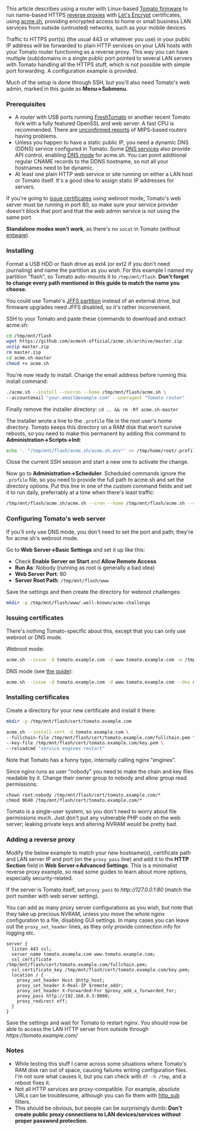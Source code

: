 This article describes using a router with Linux-based [Tomato firmware](https://en.wikipedia.org/wiki/Tomato_(firmware)) to run name-based HTTPS [reverse proxies](https://en.wikipedia.org/wiki/Reverse_proxy) with [Let's Encrypt](https://letsencrypt.org/) certificates, using [acme.sh](https://github.com/acmesh-official/acme.sh), providing encrypted access to home or small business LAN services from outside (untrusted) networks, such as your mobile devices.

Traffic to HTTPS port(s) (the usual 443 or whatever you use) in your public IP address will be forwarded to plain HTTP services on your LAN hosts with your Tomato router functioning as a reverse proxy. This way you can have multiple (sub)domains in a single public port pointed to several LAN servers with Tomato handling all the HTTPS stuff, which is not possible with simple port forwarding. A configuration example is provided.

Much of the setup is done through SSH, but you'll also need Tomato's web admin, marked in this guide as **Menu→Submenu**.

### Prerequisites
- A router with USB ports running [FreshTomato](https://www.linksysinfo.org/index.php?threads/fork-freshtomato-arm.74117/) or another recent Tomato fork with a fully featured OpenSSL and web server. A fast CPU is recommended. There are [unconfirmed reports](https://github.com/acmesh-official/acme.sh/issues/1581#issuecomment-651678412) of MIPS-based routers having problems.
- Unless you happen to have a static public IP, you need a dynamic DNS (DDNS) service configured in Tomato. Some [DNS services](https://community.letsencrypt.org/t/dns-providers-who-easily-integrate-with-lets-encrypt-dns-validation/86438) also provide API control, enabling [DNS mode](https://github.com/acmesh-official/acme.sh/wiki/dnsapi) for acme.sh. You can point additional regular CNAME records to the DDNS hostname, so not all your hostnames need to be dynamic.
- At least one plain HTTP web service or site running on either a LAN host or Tomato itself. It's a good idea to assign static IP addresses for servers.

If you're going to [issue certificates](https://github.com/acmesh-official/acme.sh/wiki/How-to-issue-a-cert) using webroot mode, Tomato's web server must be running in port 80, so make sure your service provider doesn't block that port and that the web admin service is not using the same port.

**Standalone modes won't work**, as there's no `socat` in Tomato (without [entware](https://github.com/Entware/Entware/wiki)).


### Installing
Format a USB HDD or flash drive as ext4 (or ext2 if you don't need journaling) and name the partition as you wish. For this example I named my partition "flash", so Tomato auto-mounts it to `/tmp/mnt/flash`. **Don't forget to change every path mentioned in this guide to match the name you choose.**

You could use Tomato's [JFFS partition](http://tomatousb.org/doc:jffs) instead of an external drive, but firmware upgrades need JFFS disabled, so it's rather inconvenient.

SSH to your Tomato and paste these commands to download and extract acme.sh:
```sh
cd /tmp/mnt/flash
wget https://github.com/acmesh-official/acme.sh/archive/master.zip
unzip master.zip
rm master.zip
cd acme.sh-master
chmod +x acme.sh
```
You're now ready to install. Change the email address before running this install command:
```sh
./acme.sh --install --nocron --home /tmp/mnt/flash/acme.sh \
--accountemail "your.email@example.com" --useragent "Tomato router"
```
Finally remove the installer directory: `cd .. && rm -Rf acme.sh-master`

The installer wrote a line to the `.profile` file in the root user's home directory. Tomato keeps this directory on a RAM disk that won't survive reboots, so you need to make this permanent by adding this command to **Administration→Scripts→Init**:
```sh
echo '. "/tmp/mnt/flash/acme.sh/acme.sh.env"' >> /tmp/home/root/.profile
```
Close the current SSH session and start a new one to activate the change.

Now go to **Administration→Scheduler**. Scheduled commands ignore the `.profile` file, so you need to provide the full path to acme.sh and set the directory options. Put this line in one of the custom command fields and set it to run daily, preferrably at a time when there's least traffic:
```sh
/tmp/mnt/flash/acme.sh/acme.sh --cron --home /tmp/mnt/flash/acme.sh --config-home /tmp/mnt/flash/acme.sh/conf
```


### Configuring Tomato's web server
If you'll only use DNS mode, you don't need to set the port and path; they're for acme.sh's webroot mode.

Go to **Web Server→Basic Settings** and set it up like this:
- Check **Enable Server on Start** and **Allow Remote Access**
- **Run As**: Nobody (running as root is generally a bad idea)
- **Web Server Port**: 80
- **Server Root Path**: `/tmp/mnt/flash/www`

Save the settings and then create the directory for webroot challenges:
```sh
mkdir -p /tmp/mnt/flash/www/.well-known/acme-challenge
```


### Issuing certificates
There's nothing Tomato-specific about this, except that you can only use webroot or DNS mode.

Webroot mode:
```sh
acme.sh --issue -d tomato.example.com -d www.tomato.example.com -w /tmp/mnt/flash/www
```
DNS mode (see [the guide](https://github.com/acmesh-official/acme.sh/wiki/dnsapi)):
```sh
acme.sh --issue -d tomato.example.com -d www.tomato.example.com --dns dns_xxxx
```


### Installing certificates
Create a directory for your new certificate and install it there:
```sh
mkdir -p /tmp/mnt/flash/cert/tomato.example.com

acme.sh --install-cert -d tomato.example.com \
--fullchain-file /tmp/mnt/flash/cert/tomato.example.com/fullchain.pem \
--key-file /tmp/mnt/flash/cert/tomato.example.com/key.pem \
--reloadcmd "service enginex restart"
```
Note that Tomato has a funny typo, internally calling nginx "enginex".

Since nginx runs as user "nobody" you need to make the chain and key files readable by it. Change their owner group to nobody and allow group read permissions:
```
chown root:nobody /tmp/mnt/flash/cert/tomato.example.com/*
chmod 0640 /tmp/mnt/flash/cert/tomato.example.com/*
```
Tomato is a single-user system, so you don't need to worry about file permissions much. Just don't put any vulnerable PHP code on the web server; leaking private keys and altering NVRAM would be pretty bad.


### Adding a reverse proxy
Modify the below example to match your new hostname(s), certificate path and LAN server IP and port (on the `proxy_pass` line) and add it to the **HTTP Section** field in **Web Server→Advanced Settings**. This is a minimalist reverse proxy example, so read some guides to learn about more options, especially security-related.

If the server is Tomato itself, set `proxy_pass` to _http\://127.0.0.1:80_ (match the port number with web server setting).

You can add as many proxy server configurations as you wish, but note that they take up precious NVRAM, unless you move the whole nginx configuration to a file, disabling GUI settings. In many cases you can leave out the `proxy_set_header` lines, as they only provide connection info for logging etc.
```nginx
server {
  listen 443 ssl;
  server_name tomato.example.com www.tomato.example.com;
  ssl_certificate /tmp/mnt/flash/cert/tomato.example.com/fullchain.pem;
  ssl_certificate_key /tmp/mnt/flash/cert/tomato.example.com/key.pem;
  location / {
    proxy_set_header Host $http_host;
    proxy_set_header X-Real-IP $remote_addr;
    proxy_set_header X-Forwarded-For $proxy_add_x_forwarded_for;
    proxy_pass http://192.168.0.3:8080;
    proxy_redirect off;
  }
}
```
Save the settings and wait for Tomato to restart nginx. You should now be able to access the LAN HTTP server from outside through _https\://tomato.example.com/_


### Notes
- While testing this stuff I came across some situations where Tomato's RAM disk ran out of space, causing failures writing configuration files. I'm not sure what causes it, but you can check with `df -h /tmp`, and a reboot fixes it.
- Not all HTTP services are proxy-compatible. For example, absolute URLs can be troublesome, although you can fix them with [http_sub](https://nginx.org/en/docs/http/ngx_http_sub_module.html) filters.
- This should be obvious, but people can be surprisingly dumb: **Don't create public proxy connections to LAN devices/services without proper password protection.**